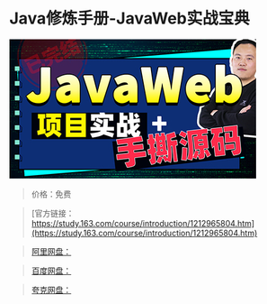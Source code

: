 # Java修炼手册-JavaWeb实战宝典

![img](../../../assets/study163/free/1746bdb1d09c4d9693b1346df6d1c68f.jpg)

> 价格：免费

> [官方链接：https://study.163.com/course/introduction/1212965804.htm](https://study.163.com/course/introduction/1212965804.htm)

> [阿里网盘：]()

> [百度网盘：]()

> [夸克网盘：]()
